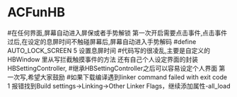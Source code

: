 # ACFunHB
#在任何界面,屏幕自动进入屏保或者手势解锁 第一次开启需要点击事件,点击事件过后,在设定的息屏时间不触碰屏幕后,屏幕自动进入手势解码 
#define AUTO_LOCK_SCREEN 5 设置息屏时间
#代码写的很凌乱,主要是自定义的HBWindow 里从写拦截触摸事件的方法 还有自己个人设定界面的封装HBSettingController,
#继承HBSettingController之后可以容易设定个人界面 第一次写,希望大家鼓励
#如果下载编译遇到linker command failed with exit code 1 报错找到Build settings->Linking->Other Linker Flags，继续添加属性-all_load 
